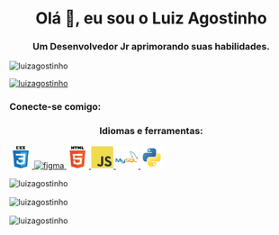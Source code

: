 <h1 align="center">Olá 👋, eu sou o Luiz Agostinho</h1>
<h3 align="center">Um Desenvolvedor Jr aprimorando suas habilidades.</h3>

<p align="left"> <img src="https://komarev.com/ghpvc/?username=luizagostinho&label=Profile%20views&color=0e75b6&style=flat" alt="luizagostinho" /> </p>

<p align="left"> <a href="https://github.com/ryo-ma/github-profile-trophy"><img src="https://github-profile-trophy.vercel.app/?username=luizagostinho" alt="luizagostinho" /></a> </p>

<h3 align="left">Conecte-se comigo:</h3>
<p align="left">
</p>

<h3 align="center">Idiomas e ferramentas:</h3>
<p alinhar="center"> <a href="https://www.w3schools.com/css/" target="_blank" rel="noreferrer"> <img src="https://raw.githubusercontent.com/devicons/devicon/master/icons/css3/css3-original-wordmark.svg" alt="css3" width="40" height="40"/> </a> <a href="https://www.figma.com/" target="_blank" rel="noreferrer"> <img src="https://www.vectorlogo.zone/logos/figma/figma-icon.svg" alt="figma" width="40" height="40"/> </a> <a href="https://www.w3.org/html/" target="_blank" rel="noreferrer"> <img src="https://raw.githubusercontent.com/devicons/devicon/master/icons/html5/html5-original-wordmark.svg" alt="html5" width="40" height="40"/> </a> <a href="https://developer.mozilla.org/en-US/docs/Web/JavaScript" target="_blank" rel="noreferrer"> <img src="https://raw.githubusercontent.com/devicons/devicon/master/icons/javascript/javascript-original.svg" alt="javascript" width="40" height="40"/> </a> <a href="https://www.mysql.com/" target="_blank" rel="noreferrer"> <img src="https://raw.githubusercontent.com/devicons/devicon/master/icons/mysql/mysql-original-wordmark.svg" alt="mysql" width="40" height="40"/> </a> <a href="https://www.python.org" target="_blank" rel="noreferrer"> <img src="https://raw.githubusercontent.com/devicons/devicon/master/icons/python/python-original.svg" alt="python" width="40" height="40"/> </a> </p>

<p><img align="center" src="https://github-readme-stats.vercel.app/api/top-langs?username=luizagostinho&show_icons=true&locale=en&layout=compact" alt="luizagostinho" /></p>

<p> <img align="center" src="https://github-readme-stats.vercel.app/api?username=luizagostinho&show_icons=true&locale=en" alt="luizagostinho" /></p>

<p><img align="center" src="https://github-readme-streak-stats.herokuapp.com/?user=luizagostinho&" alt="luizagostinho" /></p>
